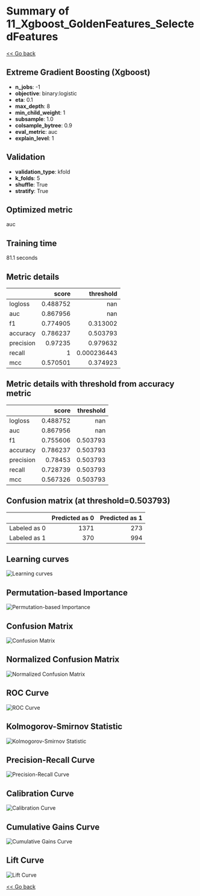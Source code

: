 # Summary of 11_Xgboost_GoldenFeatures_SelectedFeatures

[<< Go back](../README.md)


## Extreme Gradient Boosting (Xgboost)
- **n_jobs**: -1
- **objective**: binary:logistic
- **eta**: 0.1
- **max_depth**: 8
- **min_child_weight**: 1
- **subsample**: 1.0
- **colsample_bytree**: 0.9
- **eval_metric**: auc
- **explain_level**: 1

## Validation
 - **validation_type**: kfold
 - **k_folds**: 5
 - **shuffle**: True
 - **stratify**: True

## Optimized metric
auc

## Training time

81.1 seconds

## Metric details
|           |    score |     threshold |
|:----------|---------:|--------------:|
| logloss   | 0.488752 | nan           |
| auc       | 0.867956 | nan           |
| f1        | 0.774905 |   0.313002    |
| accuracy  | 0.786237 |   0.503793    |
| precision | 0.97235  |   0.979632    |
| recall    | 1        |   0.000236443 |
| mcc       | 0.570501 |   0.374923    |


## Metric details with threshold from accuracy metric
|           |    score |   threshold |
|:----------|---------:|------------:|
| logloss   | 0.488752 |  nan        |
| auc       | 0.867956 |  nan        |
| f1        | 0.755606 |    0.503793 |
| accuracy  | 0.786237 |    0.503793 |
| precision | 0.78453  |    0.503793 |
| recall    | 0.728739 |    0.503793 |
| mcc       | 0.567326 |    0.503793 |


## Confusion matrix (at threshold=0.503793)
|              |   Predicted as 0 |   Predicted as 1 |
|:-------------|-----------------:|-----------------:|
| Labeled as 0 |             1371 |              273 |
| Labeled as 1 |              370 |              994 |

## Learning curves
![Learning curves](learning_curves.png)

## Permutation-based Importance
![Permutation-based Importance](permutation_importance.png)
## Confusion Matrix

![Confusion Matrix](confusion_matrix.png)


## Normalized Confusion Matrix

![Normalized Confusion Matrix](confusion_matrix_normalized.png)


## ROC Curve

![ROC Curve](roc_curve.png)


## Kolmogorov-Smirnov Statistic

![Kolmogorov-Smirnov Statistic](ks_statistic.png)


## Precision-Recall Curve

![Precision-Recall Curve](precision_recall_curve.png)


## Calibration Curve

![Calibration Curve](calibration_curve_curve.png)


## Cumulative Gains Curve

![Cumulative Gains Curve](cumulative_gains_curve.png)


## Lift Curve

![Lift Curve](lift_curve.png)



[<< Go back](../README.md)
